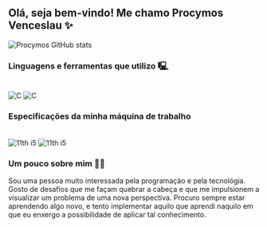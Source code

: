 ## Olá, seja bem-vindo! Me chamo Procymos Venceslau ✨
![Procymos GitHub stats](https://github-readme-stats.vercel.app/api?username=procymos&show_icons=true&theme=dracula)

### Linguagens e ferramentas que utilizo 🖳

<div style="display: inline-block"><br>
  <img align="center" alt="C" src="https://img.shields.io/badge/C-00599C?style=for-the-badge&logo=c&logoColor=white">
  <img align="center" alt="C" src="https://img.shields.io/badge/Python-3776AB?style=for-the-badge&logo=python&logoColor=white">
</div>

### Especificações da minha máquina de trabalho

<div style="display: inline-block"><br>
  <img align="center" alt="11th i5" src="https://img.shields.io/badge/Intel-Core_i5_11th-0071C5?style=for-the-badge&logo=intel&logoColor=white">
  <img align="center" alt="11th i5" src="https://img.shields.io/badge/Windows-Latitude_7420-0078D6?style=for-the-badge&logo=windows&logoColor=white">
</div>

### Um pouco sobre mim 👨‍💻

Sou uma pessoa muito interessada pela programação e pela tecnológia. Gosto de desafios que me façam quebrar a cabeça e que me impulsionem a visualizar um problema de uma nova perspectiva. Procuro sempre estar aprendendo algo novo, e tento implementar aquilo que aprendi naquilo em que eu enxergo a possibilidade de aplicar tal conhecimento.
